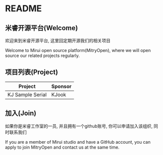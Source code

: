 # README

## 米睿开源平台(Welcome)
欢迎来到米睿开源平台, 这里回定期开源我们的相关项目

Welcome to Mirui open source platform(MitryOpen), where we will open source our related projects regularly.


## 项目列表(Project)
|  Project   | Sponsor  |
|  ----  | ----  |
| KJ Sample Serial  | KJook |


## 加入(Join)
如果你是米睿工作室的一员, 并且拥有一个github账号, 你可以申请加入该组织, 同时联系我们

If you are a member of Mirui studio and have a GitHub account, you can apply to join MitryOpen and contact us at the same time.
